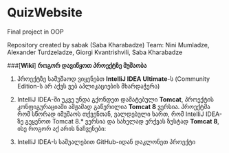 # QuizWebsite
Final project in OOP

Repository created by sabak (Saba Kharabadze) 
Team: Nini Mumladze, Alexander Turdzeladze, Giorgi Kvantrishvili, Saba Kharabadze

###[**Wiki**] **როგორ დავიწყოთ პროექტზე მუშაობა**

1. პროექტზე სამუშაოდ ვიყენებთ **IntelliJ IDEA Ultimate**-ს (Community Edition-ს არ აქვს ვებ აპლიკაციების მხარდაჭერა)

1. IntelliJ IDEA-ში უკვე უნდა გქონდეთ დამატებული **Tomcat**, პროექტის კონფიგურაციაში ამჟამად გაწერილია **Tomcat 8** ვერსია. პროექტმა რომ სწორად იმუშაოს თქვენთან, ვალდებული ხართ, რომ IntelliJ IDEA-ზე გეყენოთ Tomcat 8.* ვერსია და სახელად ერქვას ზუსტად **Tomcat 8**, ისე როგორ აქ არის ნაჩვენები:

2. IntelliJ IDEA-ს საშუალებით GitHub-იდან დაკლონეთ პროექტი
